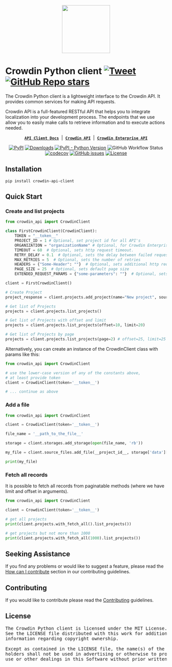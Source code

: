 <p align="center">
  <picture>
    <source media="(prefers-color-scheme: dark)" srcset="https://support.crowdin.com/assets/logos/symbol/png/crowdin-symbol-cWhite.png">
    <source media="(prefers-color-scheme: light)" srcset="https://support.crowdin.com/assets/logos/symbol/png/crowdin-symbol-cDark.png">
    <img width="150" height="150" width=""src="https://support.crowdin.com/assets/logos/symbol/png/crowdin-symbol-cDark.png">
  </picture>
</p>

# Crowdin Python client [![Tweet](https://img.shields.io/twitter/url/http/shields.io.svg?style=social)](https://twitter.com/intent/tweet?url=https%3A%2F%2Fgithub.com%2Fcrowdin%2Fcrowdin-api-client-python&text=The%20Crowdin%20Python%20client%20is%20a%20lightweight%20interface%20to%20the%20Crowdin%20API)&nbsp;[![GitHub Repo stars](https://img.shields.io/github/stars/crowdin/crowdin-api-client-python?style=social&cacheSeconds=1800)](https://github.com/crowdin/crowdin-api-client-python/stargazers)

The Crowdin Python client is a lightweight interface to the Crowdin API. It provides common services for making API requests.

Crowdin API is a full-featured RESTful API that helps you to integrate localization into your development process. The endpoints that we use allow you to easily make calls to retrieve information and to execute actions needed.

<div align="center">

[**`API Client Docs`**](https://crowdin.github.io/crowdin-api-client-python/) &nbsp;|&nbsp;
[**`Crowdin API`**](https://developer.crowdin.com/api/v2/) &nbsp;|&nbsp;
[**`Crowdin Enterprise API`**](https://developer.crowdin.com/enterprise/api/v2/)

[![PyPI](https://img.shields.io/pypi/v/crowdin-api-client?cacheSeconds=3600)](https://pypi.org/project/crowdin-api-client/)
[![Downloads](https://pepy.tech/badge/crowdin-api-client)](https://pepy.tech/project/crowdin-api-client)
[![PyPI - Python Version](https://img.shields.io/pypi/pyversions/crowdin-api-client?cacheSeconds=3600)](https://pypi.org/project/crowdin-api-client/)
![GitHub Workflow Status](https://img.shields.io/github/actions/workflow/status/crowdin/crowdin-api-client-python/python-package.yml?branch=main&logo=github)
[![codecov](https://codecov.io/gh/crowdin/crowdin-api-client-python/branch/main/graph/badge.svg?token=sOUWIcNjWO)](https://codecov.io/gh/crowdin/crowdin-api-client-python)
[![GitHub issues](https://img.shields.io/github/issues/crowdin/crowdin-api-client-python?cacheSeconds=3600)](https://github.com/crowdin/crowdin-api-client-python/issues)
[![License](https://img.shields.io/github/license/crowdin/crowdin-api-client-python?cacheSeconds=3600)](https://github.com/crowdin/crowdin-api-client-python/blob/master/LICENSE)

</div>

## Installation

```console
pip install crowdin-api-client
```

## Quick Start

### Create and list projects

```python
from crowdin_api import CrowdinClient

class FirstCrowdinClient(CrowdinClient):
    TOKEN = "__token__"
    PROJECT_ID = 1 # Optional, set project id for all API's
    ORGANIZATION = "organizationName" # Optional, for Crowdin Enterprise only
    TIMEOUT = 60  # Optional, sets http request timeout.
    RETRY_DELAY = 0.1  # Optional, sets the delay between failed requests 
    MAX_RETRIES = 5  # Optional, sets the number of retries
    HEADERS = {"Some-Header": ""}  # Optional, sets additional http request headers
    PAGE_SIZE = 25  # Optional, sets default page size
    EXTENDED_REQUEST_PARAMS = {"some-parameters": ""}  # Optional, sets additional parameters for request

client = FirstCrowdinClient()

# Create Project
project_response = client.projects.add_project(name="New project", sourceLanguageId="en")

# Get list of Projects
projects = client.projects.list_projects()

# Get list of Projects with offset and limit
projects = client.projects.list_projects(offset=10, limit=20)

# Get list of Projects by page
projects = client.projects.list_projects(page=2) # offset=25, limit=25
```

Alternatively, you can create an instance of the CrowdinClient class with params like this:

```python
from crowdin_api import CrowdinClient

# use the lower-case version of any of the constants above,
# at least provide token
client = CrowdinClient(token='__token__')

# ... continue as above

```

### Add a file

```python
from crowdin_api import CrowdinClient

client = CrowdinClient(token='__token__')

file_name = '__path_to_the_file__'

storage = client.storages.add_storage(open(file_name, 'rb'))

my_file = client.source_files.add_file(__project_id__, storage['data']['id'], file_name)

print(my_file)
```

### Fetch all records

It is possible to fetch all records from paginatable methods (where we have limit and offset in arguments).

```python
from crowdin_api import CrowdinClient

client = CrowdinClient(token='__token__')

# get all projects
print(client.projects.with_fetch_all().list_projects())

# get projects but not more than 1000
print(client.projects.with_fetch_all(1000).list_projects())
```

## Seeking Assistance

If you find any problems or would like to suggest a feature, please read the [How can I contribute](https://github.com/crowdin/crowdin-api-client-python/blob/main/CONTRIBUTING.md#how-can-i-contribute) section in our contributing guidelines.

## Contributing

If you would like to contribute please read the [Contributing](https://github.com/crowdin/crowdin-api-client-python/blob/main/CONTRIBUTING.md) guidelines.

## License

<pre>
The Crowdin Python client is licensed under the MIT License.
See the LICENSE file distributed with this work for additional
information regarding copyright ownership.

Except as contained in the LICENSE file, the name(s) of the above copyright
holders shall not be used in advertising or otherwise to promote the sale,
use or other dealings in this Software without prior written authorization.
</pre>
